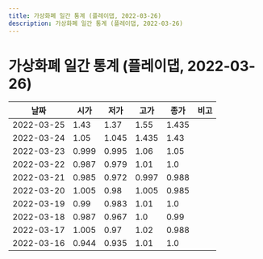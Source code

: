 ```yaml
---
title: 가상화폐 일간 통계 (플레이댑, 2022-03-26)
description: 가상화폐 일간 통계 (플레이댑, 2022-03-26)
---
```


가상화폐 일간 통계 (플레이댑, 2022-03-26)
===

|날짜|시가|저가|고가|종가|비고|
|--|--|--|--|--|--|
|2022-03-25|1.43|1.37|1.55|1.435|    |
|2022-03-24|1.05|1.045|1.435|1.43|    |
|2022-03-23|0.999|0.995|1.06|1.05|    |
|2022-03-22|0.987|0.979|1.01|1.0|    |
|2022-03-21|0.985|0.972|0.997|0.988|    |
|2022-03-20|1.005|0.98|1.005|0.985|    |
|2022-03-19|0.99|0.983|1.01|1.0|    |
|2022-03-18|0.987|0.967|1.0|0.99|    |
|2022-03-17|1.005|0.97|1.02|0.988|    |
|2022-03-16|0.944|0.935|1.01|1.0|    |
